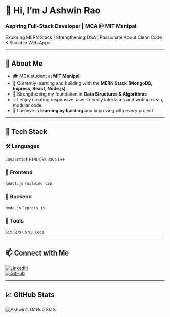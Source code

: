 # 👋 Hi, I’m J Ashwin Rao  
### Aspiring Full-Stack Developer | MCA @ MIT Manipal  
Exploring MERN Stack | Strengthening DSA | Passionate About Clean Code & Scalable Web Apps

---

## 🚀 About Me

- 🎓 MCA student at **MIT Manipal**
- 🌱 Currently learning and building with the **MERN Stack (MongoDB, Express, React, Node.js)**
- 🧠 Strengthening my foundation in **Data Structures & Algorithms**
- 💡 I enjoy creating responsive, user-friendly interfaces and writing clean, modular code
- 🔁 I believe in **learning by building** and improving with every project

---

## 🔧 Tech Stack

### 🛠️ Languages  
`JavaScript` `HTML` `CSS` `Java` `C++`

### 🎨 Frontend  
`React.js` `Tailwind CSS`

### 🧩 Backend  
`Node.js` `Express.js`

### 🧰 Tools  
`Git` `GitHub` `VS Code`

---

## 📫 Connect with Me

[![LinkedIn](https://img.shields.io/badge/-LinkedIn-0077B5?style=flat-square&logo=linkedin&logoColor=white)](https://www.linkedin.com/in/ashwinr-10)  
[![GitHub](https://img.shields.io/badge/-GitHub-181717?style=flat-square&logo=github&logoColor=white)](https://github.com/ashwinr-10)

---

## 📈 GitHub Stats

![Ashwin’s GitHub Stats](https://github-readme-stats.vercel.app/api?username=ashwinr-10&show_icons=true&theme=tokyonight)
